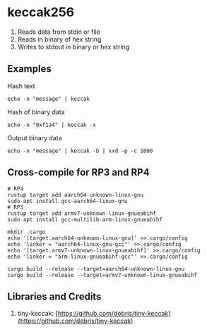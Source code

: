# keccak256

1. Reads data from stdin or file
2. Reads in binary of hex string
3. Writes to stdout in binary or hex string


## Examples

Hash text
```
echo -n "message" | keccak
```

Hash of binary data
```
echo -n "0xf1a4" | keccak -x
```

Output binary data
```
echo -n "message" | keccak -b | xxd -p -c 1000
```

## Cross-compile for RP3 and RP4

```
# RP4
rustup target add aarch64-unknown-linux-gnu
sudo apt install gcc-aarch64-linux-gnu
# RP3
rustup target add armv7-unknown-linux-gnueabihf
sudo apt install gcc-multilib-arm-linux-gnueabihf

mkdir .cargo
echo '[target.aarch64-unknown-linux-gnu]' >>.cargo/config
echo 'linker = "aarch64-linux-gnu-gcc"' >>.cargo/config
echo '[target.armv7-unknown-linux-gnueabihf]' >>.cargo/config
echo 'linker = "arm-linux-gnueabihf-gcc"' >>.cargo/config

cargo build --release --target=aarch64-unknown-linux-gnu
cargo build --release --target=armv7-unknown-linux-gnueabihf
```

## Libraries and Credits

1. tiny-keccak: [https://github.com/debris/tiny-keccak](https://github.com/debris/tiny-keccak)